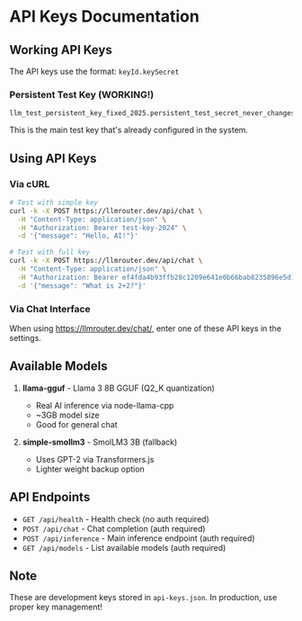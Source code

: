 # API Keys Documentation

## Working API Keys

The API keys use the format: `keyId.keySecret`

### Persistent Test Key (WORKING!)
```
llm_test_persistent_key_fixed_2025.persistent_test_secret_never_changes_mikecerqua_2025_llm_router
```

This is the main test key that's already configured in the system.

## Using API Keys

### Via cURL
```bash
# Test with simple key
curl -k -X POST https://llmrouter.dev/api/chat \
  -H "Content-Type: application/json" \
  -H "Authorization: Bearer test-key-2024" \
  -d '{"message": "Hello, AI!"}'

# Test with full key
curl -k -X POST https://llmrouter.dev/api/chat \
  -H "Content-Type: application/json" \
  -H "Authorization: Bearer ef4fda4b93ffb28c1209e641e0b66bab8235896e5d1c834861e33e15fcc6cc1a" \
  -d '{"message": "What is 2+2?"}'
```

### Via Chat Interface
When using https://llmrouter.dev/chat/, enter one of these API keys in the settings.

## Available Models

1. **llama-gguf** - Llama 3 8B GGUF (Q2_K quantization)
   - Real AI inference via node-llama-cpp
   - ~3GB model size
   - Good for general chat

2. **simple-smollm3** - SmolLM3 3B (fallback)
   - Uses GPT-2 via Transformers.js
   - Lighter weight backup option

## API Endpoints

- `GET /api/health` - Health check (no auth required)
- `POST /api/chat` - Chat completion (auth required)
- `POST /api/inference` - Main inference endpoint (auth required)
- `GET /api/models` - List available models (auth required)

## Note
These are development keys stored in `api-keys.json`. In production, use proper key management!